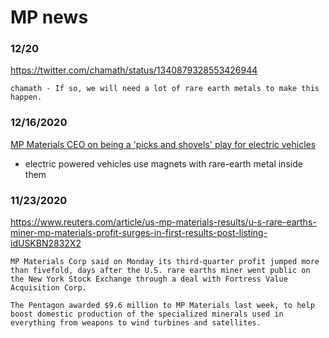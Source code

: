 # MP news


### 12/20
https://twitter.com/chamath/status/1340879328553426944
```
chamath - If so, we will need a lot of rare earth metals to make this happen.
```


### 12/16/2020
[MP Materials CEO on being a 'picks and shovels' play for electric vehicles](https://www.youtube.com/watch?v=aI65eM9AUlQ)
- electric powered vehicles use magnets with rare-earth metal inside them


### 11/23/2020
https://www.reuters.com/article/us-mp-materials-results/u-s-rare-earths-miner-mp-materials-profit-surges-in-first-results-post-listing-idUSKBN2832X2
```
MP Materials Corp said on Monday its third-quarter profit jumped more than fivefold, days after the U.S. rare earths miner went public on the New York Stock Exchange through a deal with Fortress Value Acquisition Corp.

The Pentagon awarded $9.6 million to MP Materials last week, to help boost domestic production of the specialized minerals used in everything from weapons to wind turbines and satellites.
```
